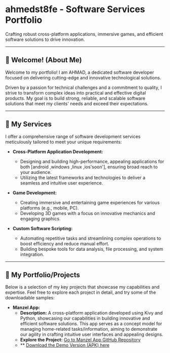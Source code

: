 # ahmedst8fe - Software Services Portfolio

Crafting robust cross-platform applications, immersive games, and efficient software solutions to drive innovation.

---

## 👋 Welcome! (About Me)

Welcome to my portfolio! I am AHMAD, a dedicated software developer focused on delivering cutting-edge and innovative technological solutions.

Driven by a passion for technical challenges and a commitment to quality, I strive to transform complex ideas into practical and effective digital products. My goal is to build strong, reliable, and scalable software solutions that meet my clients' needs and exceed their expectations.

---

## 🚀 My Services

I offer a comprehensive range of software development services meticulously tailored to meet your unique requirements:

* **Cross-Platform Application Development:**
    * Designing and building high-performance, appealing applications for both [android ,windows ,linux ,ios'soon'], ensuring broad reach to your audience.
    * Utilizing the latest frameworks and technologies to deliver a seamless and intuitive user experience.

* **Game Development:**
    * Creating immersive and entertaining game experiences for various platforms (e.g., mobile, PC).
    * Developing 3D games with a focus on innovative mechanics and engaging graphics.

* **Custom Software Scripting:**
    * Automating repetitive tasks and streamlining complex operations to boost efficiency and reduce manual effort.
    * Building bespoke tools for data analysis, file processing, and system integration.

---

## 🌟 My Portfolio/Projects

Below is a selection of my key projects that showcase my capabilities and expertise. Feel free to explore each project in detail, and try some of the downloadable samples:

* **Manzel App:**
    * **Description:** A cross-platform application developed using Kivy and Python, showcasing our capabilities in building innovative and efficient software solutions. This app serves as a concept model for managing home-related tasks/information, aiming to demonstrate our agility in crafting intuitive user interfaces and appealing designs.
    * **Explore the Project:** [Go to Manzel App GitHub Repository](https://github.com/ahmed8fre/manzel-app.git)
    * ** [Download the Demo Version (APK) here](https://github.com/ahmed8fre/manzel-app/releases/download/manzel-app-demo/manzel-0.1.apk)
